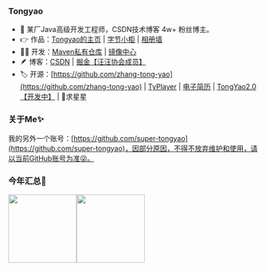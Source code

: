 ### Tongyao
- 🥳 某厂Java高级开发工程师，CSDN技术博客 4w+ 粉丝博主。
- 👉 作品：[Tongyao的主页](https://ityao.cn) | [字节小柜](http://store.ityao.cn/) | [相册墙](https://wall.ityao.cn/)
- 🧑‍💻 开发：[Maven私有仓库](https://maven.ityao.cn/repository/maven-public/) | [镜像中心](https://mirrors.ityao.cn/)
- 🪶 博客：[CSDN](https://blog.csdn.net/u014641168) | [掘金【汪汪协会成员】](https://juejin.cn/user/4174216315803192)
- 🏷️ 开源：[https://github.com/zhang-tong-yao](https://github.com/zhang-tong-yao) | [TyPlayer](https://github.com/zhang-tong-yao/TyPlayer) | [电子简历](https://github.com/zhang-tong-yao/resume) |  [TongYao2.0【开发中】](https://gitee.com/zhang-tong-yao/TongYao2.0) | 🌟求星星

### 关于Me✨

我的另外一个账号：[https://github.com/super-tongyao](https://github.com/super-tongyao)，因部分原因，不得不放弃维护和使用，请以当前GitHub账号为准😜。

### 今年汇总👏

<img align="" height="137px" src="https://github-readme-stats.vercel.app/api?username=zhang-tong-yao&hide_title=true&hide_border=true&show_icons=true&include_all_commits=true&line_height=21&bg_color=0,EC6C6C,FFD479,FFFC79,73FA79&theme=graywhite&locale=cn" /><img align="" height="137px" src="https://github-readme-stats.vercel.app/api/top-langs/?username=zhang-tong-yao&hide_title=true&hide_border=true&layout=compact&bg_color=0,73FA79,73FDFF,D783FF&theme=graywhite&locale=cn" />
